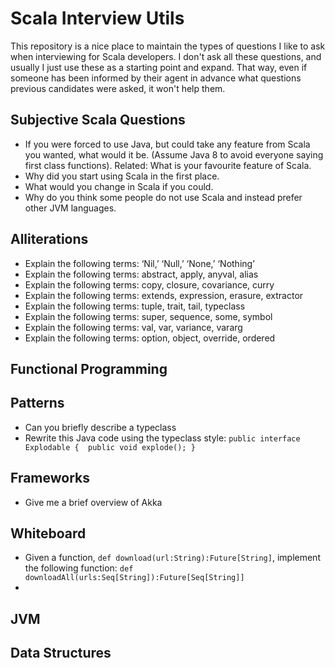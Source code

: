 # Scala Interview Utils

This repository is a nice place to maintain the types of questions I like to ask when interviewing for Scala developers. I don't ask all these questions, and usually I just use these as a starting point and expand. That way, even if someone has been informed by their agent in advance what questions previous candidates were asked, it won't help them.

## Subjective Scala Questions
* If you were forced to use Java, but could take any feature from Scala you wanted, what would it be. (Assume Java 8 to avoid everyone saying first class functions). Related: What is your favourite feature of Scala.
* Why did you start using Scala in the first place.
* What would you change in Scala if you could.
* Why do you think some people do not use Scala and instead prefer other JVM languages.

## Alliterations  
* Explain the following terms: ‘Nil,’ ‘Null,’ ‘None,’ ‘Nothing’
* Explain the following terms: abstract, apply, anyval, alias
* Explain the following terms: copy, closure, covariance, curry
* Explain the following terms: extends, expression, erasure, extractor
* Explain the following terms: tuple, trait, tail, typeclass
* Explain the following terms: super, sequence, some, symbol
* Explain the following terms: val, var, variance, vararg
* Explain the following terms: option, object, override, ordered

## Functional Programming

## Patterns
* Can you briefly describe a typeclass
* Rewrite this Java code using the typeclass style:
  `public interface Explodable { 
    public void explode();
  }`

## Frameworks
* Give me a brief overview of Akka

## Whiteboard
* Given a function, `def download(url:String):Future[String]`, implement the following function: `def downloadAll(urls:Seq[String]):Future[Seq[String]]`
* 

## JVM

## Data Structures

